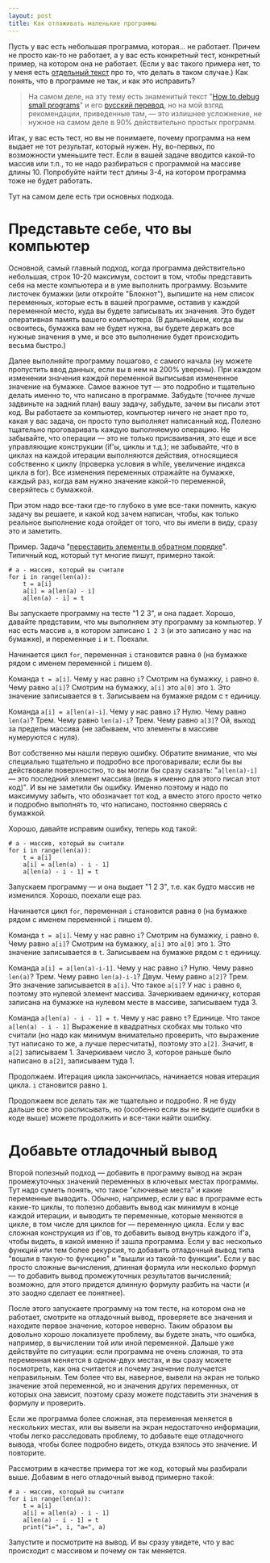 ```yaml
---
layout: post
title: Как отлаживать маленькие программы
---
```


Пусть у вас есть небольшая программа, которая... не работает. Причем не просто как-то не работает, а у вас есть конкретный тест, 
конкретный пример, на котором она не работает. (Если у вас такого примера нет, то у меня есть 
[отдельный текст](https://github.com/petr-kalinin/progtexts/releases/download/v2014.11.01/06_testing.pdf) 
про то, что делать в таком случае.) Как понять, что в программе не так, и как это исправить?

> На самом деле, на эту тему есть знаменитый текст 
> "[How to debug small programs](https://ericlippert.com/2014/03/05/how-to-debug-small-programs/)"
> и его [русский перевод](https://habrahabr.ru/post/339038/), но на мой взгяд
> рекомендации, приведенные там, — это излишнее усложнение, не нужное на самом деле в 90% действительно простых программ.

Итак, у вас есть тест, но вы не понимаете, почему программа на нем выдает не тот результат,
который нужен. Ну, во-первых, по возможности уменьшите тест. Если в вашей задаче вводится какой-то массив или т.п., 
то не надо разбираться с программой на массиве длины 10. Попробуйте найти тест длины 3-4, на котором программа тоже не будет работать.

Тут на самом деле есть три основных подхода.

# Представьте себе, что вы компьютер

Основной, самый главный подход, когда программа действительно небольшая, строк 10-20 максимум, 
состоит в том, чтобы представить себя на месте компьютера 
и в уме выполнить программу. Возьмите листочек бумажки (или откройте "Блокнот"), выпишите на нем список переменных, 
которые есть в вашей программе, оставив у каждой переменной место, куда вы будете записывать их значения. 
Это будет оперативная память вашего компьютера. (В дальнейшем, когда вы освоитесь, бумажка вам не будет нужна,
вы будете держать все нужные значения в уме, и все это выполнение будет происходить весьма быстро.)

Далее выполняйте программу пошагово, с самого начала (ну можете пропустить ввод данных, если вы в нем на 200% уверены). 
При каждом изменении значения каждой переменной выписывая измененное значение на бумажке.
Самое важное тут — это подробно и тщательно делать именно то, что написано в программе. Забудьте (точнее лучше задвиньте на задний план)
вашу задачу, забудьте, зачем вы писали этот код. Вы работаете за компьютер, компьютер ничего не знает про то,
какая у вас задача, он просто тупо выполняет написанный код. Полезно тщательно проговаривать каждую выполняемую операцию. 
Не забывайте, что операции — это не только присваивания, это еще и все управляющие конструкции (if'ы, циклы и т.д.); 
не забывайте, что в циклах на каждой итерации выполняются действия, относящиеся собственно к циклу
(проверка условия в while, увеличение индекса цикла в for). Все изменения переменных отражайте на бумажке,
каждый раз, когда вам нужно значение какой-то переменной, сверяйтесь с бумажкой.

При этом надо все-таки где-то глубоко в уме все-таки помнить, какую задачу вы решаете, и какой код зачем написан,
чтобы, как только реальное выполнение кода отойдет от того, что вы имели в виду, сразу это и заметить.

Пример. Задача "[переставить элементы в обратном порядке](https://algoprog.ru/material/p69)". 
Типичный код, который тут многие пишут, примерно такой:

    # a - массив, который вы считали
    for i in range(len(a)):
        t = a[i]
        a[i] = a[len(a) - i]
        a[len(a) - i] = t
        
Вы запускаете программу на тесте "1 2 3", и она падает. Хорошо, давайте представим, что мы выполняем эту программу за компьютер. 
У нас есть массив `a`, в котором записано `1 2 3` (и это записано у нас на бумажке), и переменные `i` и `t`. Поехали.

Начинается цикл `for`, переменная `i` становится равна `0` (на бумажке рядом с именем переменной `i` пишем `0`). 

Команда `t = a[i]`. Чему у нас равно `i`? Смотрим на бумажку, `i` равно `0`. Чему равно `a[i]`? Смотрим на бумажку, 
`a[i]` это `a[0]` это `1`. Это значение записывается в `t`. Записываем на бумажке рядом с `t` единицу.

Команда `a[i] = a[len(a)-i]`. Чему у нас равно `i`? Нулю. Чему равно `len(a)`? Трем. Чему равно `len(a)-i`? Трем. Чему равно `a[3]`? 
Ой, выход за пределы массива (не забываем, что элементы в массиве нумеруются с нуля).

Вот собственно мы нашли первую ошибку. Обратите внимание, что мы специально тщательно и подробно все проговаривали; 
если бы вы действовали поверхностно, то вы могли бы сразу сказать: "`a[len(a)-i]` — это последний элемент массива
(ведь я именно для этого писал этот код)". И вы не заметили бы ошибку. Именно поэтому и надо по максимуму забыть,
что обозначает тот код, а вместо этого просто четко и подробно выполнять то, что написано, постоянно сверяясь с бумажкой.

Хорошо, давайте исправим ошибку, теперь код такой:

    # a - массив, который вы считали
    for i in range(len(a)):
        t = a[i]
        a[i] = a[len(a) - i - 1]
        a[len(a) - i - 1] = t

Запускаем программу — и она выдает "1 2 3", т.е. как будто массив не изменился. Хорошо, поехали еще раз.

Начинается цикл `for`, переменная `i` становится равна `0` (на бумажке рядом с именем переменной `i` пишем `0`). 

Команда `t = a[i]`. Чему у нас равно `i`? Смотрим на бумажку, `i` равно `0`. Чему равно `a[i]`? Смотрим на бумажку, 
`a[i]` это `a[0]` это `1`. Это значение записывается в `t`. Записываем на бумажке рядом с `t` единицу.

Команда `a[i] = a[len(a)-i-1]`. Чему у нас равно `i`? Нулю. Чему равно `len(a)`? Трем. Чему равно `len(a)-i-1`? Двум. Чему равно `a[2]`? 
Трем. Это значение записывается в `a[i]`. Что такое `a[i]`? У нас `i` равно `0`, поэтому это нулевой элемент массива. 
Зачеркиваем единичку, которая записана на бумажке на нулевом месте в массиве, записываем туда 3.

Команда `a[len(a) - i - 1] = t`. Чему у нас равно `t`? Единице. Что такое `a[len(a) - i - 1]` Выражение в квадратных скобках мы 
только что считали (но надо как минимум внимательно проверить, что выражение тут написано то же, а лучше пересчитать), 
поэтому это `a[2]`. Значит, в `a[2]` записываем 1. Зачеркиваем число 3, которое раньше было написано в `a[2]`, записываем туда 1.

Продолжаем. Итерация цикла закончилась, начинается новая итерация цикла. `i` становится равно `1`.

Продолжаем все делать так же тщательно и подробно. Я не буду дальше все это расписывать, но (особенно если вы не видите ошибки
в коде выше) можете продолжить и все-таки найти ошибку.

# Добавьте отладочный вывод

Второй полезный подход — добавить в программу вывод на экран промежуточных значений переменных в ключевых местах программы.
Тут надо суметь понять, что такое "ключевые места" и какие переменные выводить.
Обычно, например, если у вас в программе есть какие-то циклы, то полезно добавить вывод как минимум
в конце каждой итерации, и выводить те переменные, которые меняются в цикле, в том числе для циклов for  — переменную цикла.
Если у вас сложная конструкция из if'ов, то добавить вывод внутрь каждого if'а, чтобы видеть,
в какой именно if зашла программа.
Если у вас несколько функций или тем более рекурсия, то добавить отладочный вывод типа "вошли в такую-то функцию" и 
"вышли из такой-то функции".
Если у вас просто сложные вычисления, длинная формула или несколько формул — то добавить вывод промежуточных результатов
вычислений; возможно, для этого придется длинную формулу разбить на части (и это заодно сделает ее понятнее).

После этого запускаете программу на том тесте, на котором она не работает, смотрите на отладочный вывод, проверяете все значения
и находите первое значение, которое неверно. Таким образом вы довольно хорошо локализуете проблему, вы будете знать,
что ошибка, например, в вычислении той или иной переменной. Дальше уже действуйте по ситуации: если программа не очень сложная,
то эта переменная меняется в одном-двух местах, и вы сразу можете посмотреть, как она считается и почему значение 
получается неправильным. Тем более что вы, наверное, вывели на экран не только значение этой переменной, но и значения 
других переменных, от которых она зависит, поэтому сразу можете подставить эти значения в формулу и проверить.

Если же программа более сложная, эта переменная меняется в нескольких местах, или вы вывели на экран недостаточно
информации, чтобы легко расследовать проблему, то добавьте еще отладочного вывода, чтобы более подробно видеть,
откуда взялось это значение. И повторите.

Рассмотрим в качестве примера тот же код, который мы разбирали выше. Добавим в него отладочный вывод примерно такой:

    # a - массив, который вы считали
    for i in range(len(a)):
        t = a[i]
        a[i] = a[len(a) - i - 1]
        a[len(a) - i - 1] = t
        print("i=", i, "a=", a)
        
Запустите и посмотрите на вывод. И вы сразу увидете, что у вас происходит с массивом и почему он так меняется.
